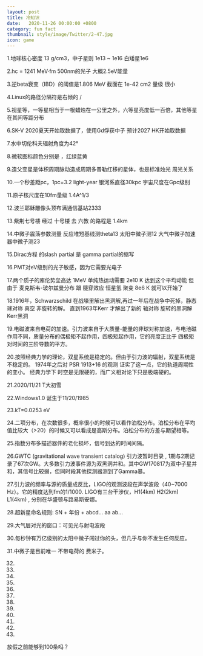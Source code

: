```yaml
---
layout: post
title: 冷知识
date:   2020-11-26 00:00:00 +0800
category: fun fact
thumbnail: style/image/Twitter/2-47.jpg
icon: game
---
```


1.地球核心密度 13 g/cm3，中子星则 1e13 ~ 1e16  白矮星1e6

2.hc = 1241 MeV·fm  500nm的光子 大概2.5eV能量

3.逆beta衰变（IBD）的阈值是1.806 MeV  截面在 1e-42 cm2 量级  很小

4.Linux的路径分隔符是右倾的 /

5.视星等，一等星相当于一根蜡烛在一公里之外，六等星亮度低一百倍，其他等星在其间等距分布

6.SK-Ⅴ 2020夏天开始取数据了，使用Gd俘获中子   预计2027 HK开始取数据

7.水中切伦科夫辐射角度为42°

8.微软图标颜色分别是 ，红绿蓝黄

9.造父变星是体积周期脉动造成周期多普勒红移的星体，也是标准烛光   周光关系

10.一个秒差距pc，1pc=3.2 light-year  银河系直径30kpc  宇宙尺度在Gpc级别

11.原子核尺度在10fm量级  1.4A^1/3

12.波兰耶稣雕像头顶布满通信基站2333

13.紫荆七号楼 经过 十号楼  去 六教 的路程是 1.4km

14.中微子震荡参数测量  反应堆短基线测theta13   太阳中微子测12   大气中微子加速器中微子测23

15.Dirac方程 的slash partial  是 gamma partial的缩写 

16.PMT对eV级别的光子敏感，因为它需要光电子

17.两个质子的库伦势垒高达 1MeV 单纯热运动需要 2e10 K 达到这个平均动能  但由于 麦克斯韦-玻尔兹曼分布  跟 隧穿效应  恒星氢 聚变  8e6 K 就可以开始了

18.1916年，Schwarzschild 在战壕里解出黑洞解,再过一年后在战争中死掉，静态 球对称 真空 非旋转的解。 直到1963年Kerr 才解出了新的 轴对称 旋转的黑洞解 Kerr黑洞

19.电磁波来自电荷的加速。引力波来自于大质量-能量的非球对称加速，与电池磁作用不同，质量分布的偶极矩不起作用，四极矩起作用，它的亮度正比于 四极矩对时间的三阶导数的平方。

20.按照经典力学的理论，双星系统是稳定的。但由于引力波的辐射，双星系统是不稳定的。 1974年之后对 PSR 1913+16 的观测 证实了这一点，它的轨道周期性的变小。 经典力学下  时空是无限硬的，而广义相对论下只是极端硬的。

21.2020/11/21 T大初雪

22.Windows1.0 诞生于11/20/1985

23.kT=0.0253 eV

24.二项分布，在次数很多，概率很小的时候可以看作泊松分布。泊松分布在平均值比较大（>20）的时候又可以看成是高斯分布。泊松分布的方差与期望相等。

25.指数分布多描述器件的老化损坏，信号到达的时间间隔。

26.GWTC (gravitational wave transient catalog) 引力波暂时目录 , 1期与2期记录了67次GW。大多数引力波事件源为双黑洞并和。其中GW170817为双中子星并和，其信号比较弱，但同时段其他探测器测到了Gamma暴。

27.引力波的频率与源的质量成反比，LIGO的观测波段在声学波段（40~7000 Hz）。它的精度达到fm的1/1000. LIGO有三台干涉仪，H1(4km) H2(2km)  L1(4km) , 分别在华盛顿与路易斯安娜。

28.超新星命名规则: SN + 年份 + abcd... aa ab...  

29.大气层对光的窗口：可见光与射电波段

30.每秒钟有万亿级别的太阳中微子闯过你的头，但几乎与你不发生任何反应。

31.中微子是目前唯一 不带电荷的 费米子。

32.

33.

34.

35.

36.

37.

38.

39.

40.

41.

42.

43.


放假之前能够到100条吗？























